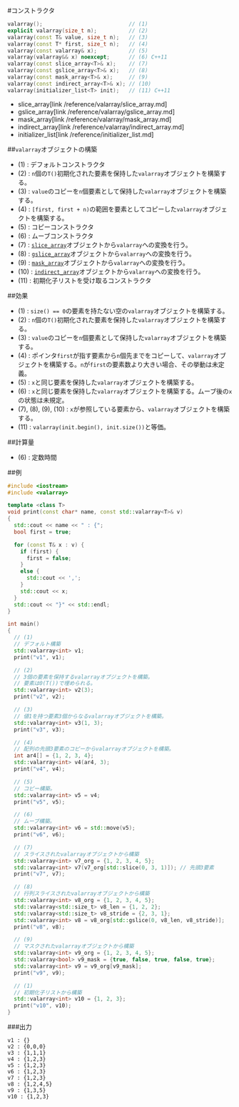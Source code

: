 #コンストラクタ
```cpp
valarray();                           // (1)
explicit valarray(size_t n);          // (2)
valarray(const T& value, size_t n);   // (3)
valarray(const T* first, size_t n);   // (4)
valarray(const valarray& x);          // (5)
valarray(valarray&& x) noexcept;      // (6) C++11
valarray(const slice_array<T>& x);    // (7)
valarray(const gslice_array<T>& x);   // (8)
valarray(const mask_array<T>& x);     // (9)
valarray(const indirect_array<T>& x); // (10)
valarray(initializer_list<T> init);   // (11) C++11
```
* slice_array[link /reference/valarray/slice_array.md]
* gslice_array[link /reference/valarray/gslice_array.md]
* mask_array[link /reference/valarray/mask_array.md]
* indirect_array[link /reference/valarray/indirect_array.md]
* initializer_list[link /reference/initializer_list.md]

##`valarray`オブジェクトの構築
- (1) : デフォルトコンストラクタ
- (2) : `n`個の`T()`初期化された要素を保持した`valarray`オブジェクトを構築する。
- (3) : `value`のコピーを`n`個要素として保持した`valarray`オブジェクトを構築する。
- (4) : `[first, first + n)`の範囲を要素としてコピーした`valarray`オブジェクトを構築する。
- (5) : コピーコンストラクタ
- (6) : ムーブコンストラクタ
- (7) : [`slice_array`](/reference/valarray/slice_array.md)オブジェクトから`valarray`への変換を行う。
- (8) : [`gslice_array`](/reference/valarray/gslice_array.md)オブジェクトから`valarray`への変換を行う。
- (9) : [`mask_array`](/reference/valarray/mask_array.md)オブジェクトから`valarray`への変換を行う。
- (10) : [`indirect_array`](/reference/valarray/indirect_array.md)オブジェクトから`valarray`への変換を行う。
- (11) : 初期化子リストを受け取るコンストラクタ


##効果
- (1) : `size() == 0`の要素を持たない空の`valarray`オブジェクトを構築する。
- (2) : `n`個の`T()`初期化された要素を保持した`valarray`オブジェクトを構築する。
- (3) : `value`のコピーを`n`個要素として保持した`valarray`オブジェクトを構築する。
- (4) : ポインタ`first`が指す要素から`n`個先までをコピーして、`valarray`オブジェクトを構築する。`n`が`first`の要素数より大きい場合、その挙動は未定義。
- (5) : `x`と同じ要素を保持した`valarray`オブジェクトを構築する。
- (6) : `x`と同じ要素を保持した`valarray`オブジェクトを構築する。ムーブ後の`x`の状態は未規定。
- (7), (8), (9), (10) : `x`が参照している要素から、`valarray`オブジェクトを構築する。
- (11) : `valarray(init.begin(), init.size())`と等価。


##計算量
- (6) : 定数時間


##例
```cpp
#include <iostream>
#include <valarray>

template <class T>
void print(const char* name, const std::valarray<T>& v)
{
  std::cout << name << " : {";
  bool first = true;

  for (const T& x : v) {
    if (first) {
      first = false;
    }
    else {
      std::cout << ',';
    }
    std::cout << x;
  }
  std::cout << "}" << std::endl;
}

int main()
{
  // (1)
  // デフォルト構築
  std::valarray<int> v1;
  print("v1", v1);

  // (2)
  // 3個の要素を保持するvalarrayオブジェクトを構築。
  // 要素は0(T())で埋められる。
  std::valarray<int> v2(3);
  print("v2", v2);

  // (3)
  // 値1を持つ要素3個からなるvalarrayオブジェクトを構築。
  std::valarray<int> v3(1, 3);
  print("v3", v3);

  // (4)
  // 配列の先頭3要素のコピーからvalarrayオブジェクトを構築。
  int ar4[] = {1, 2, 3, 4};
  std::valarray<int> v4(ar4, 3);
  print("v4", v4);

  // (5)
  // コピー構築。
  std::valarray<int> v5 = v4;
  print("v5", v5);

  // (6)
  // ムーブ構築。
  std::valarray<int> v6 = std::move(v5);
  print("v6", v6);

  // (7)
  // スライスされたvalarrayオブジェクトから構築
  std::valarray<int> v7_org = {1, 2, 3, 4, 5};
  std::valarray<int> v7(v7_org[std::slice(0, 3, 1)]); // 先頭3要素
  print("v7", v7);

  // (8)
  // 行列スライスされたvalarrayオブジェクトから構築
  std::valarray<int> v8_org = {1, 2, 3, 4, 5};
  std::valarray<std::size_t> v8_len = {1, 2, 2};
  std::valarray<std::size_t> v8_stride = {2, 3, 1};
  std::valarray<int> v8 = v8_org[std::gslice(0, v8_len, v8_stride)];
  print("v8", v8);

  // (9)
  // マスクされたvalarrayオブジェクトから構築
  std::valarray<int> v9_org = {1, 2, 3, 4, 5};
  std::valarray<bool> v9_mask = {true, false, true, false, true};
  std::valarray<int> v9 = v9_org[v9_mask];
  print("v9", v9);

  // (1)
  // 初期化子リストから構築
  std::valarray<int> v10 = {1, 2, 3};
  print("v10", v10);
}
```

###出力
```
v1 : {}
v2 : {0,0,0}
v3 : {1,1,1}
v4 : {1,2,3}
v5 : {1,2,3}
v6 : {1,2,3}
v7 : {1,2,3}
v8 : {1,2,4,5}
v9 : {1,3,5}
v10 : {1,2,3}
```


